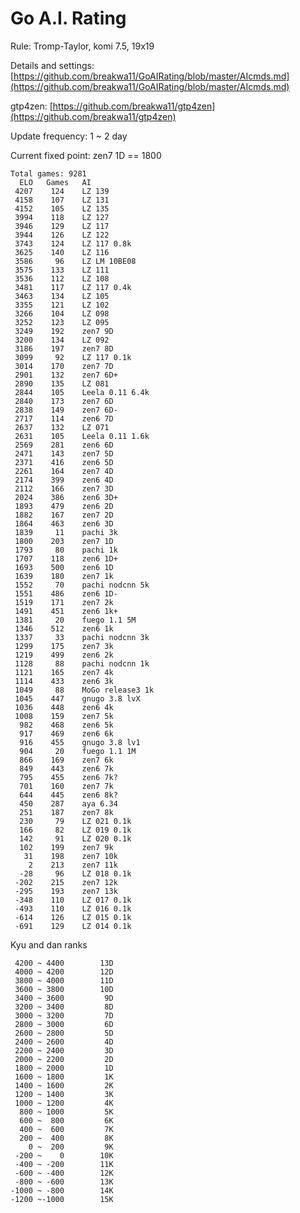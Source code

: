 # Go A.I. Rating

Rule: Tromp-Taylor, komi 7.5, 19x19

Details and settings: [https://github.com/breakwa11/GoAIRating/blob/master/AIcmds.md](https://github.com/breakwa11/GoAIRating/blob/master/AIcmds.md)

gtp4zen: [https://github.com/breakwa11/gtp4zen](https://github.com/breakwa11/gtp4zen)

Update frequency: 1 ~ 2 day

Current fixed point: zen7 1D == 1800

    Total games: 9281
      ELO	Games	AI
     4207	 124	LZ 139
     4158	 107	LZ 131
     4152	 105	LZ 135
     3994	 118	LZ 127
     3946	 129	LZ 117
     3944	 126	LZ 122
     3743	 124	LZ 117 0.8k
     3625	 140	LZ 116
     3586	  96	LZ LM 10BE08
     3575	 133	LZ 111
     3536	 112	LZ 108
     3481	 117	LZ 117 0.4k
     3463	 134	LZ 105
     3355	 121	LZ 102
     3266	 104	LZ 098
     3252	 123	LZ 095
     3249	 192	zen7 9D
     3200	 134	LZ 092
     3186	 197	zen7 8D
     3099	  92	LZ 117 0.1k
     3014	 170	zen7 7D
     2901	 132	zen7 6D+
     2890	 135	LZ 081
     2844	 105	Leela 0.11 6.4k
     2840	 173	zen7 6D
     2838	 149	zen7 6D-
     2717	 114	zen6 7D
     2637	 132	LZ 071
     2631	 105	Leela 0.11 1.6k
     2569	 281	zen6 6D
     2471	 143	zen7 5D
     2371	 416	zen6 5D
     2261	 164	zen7 4D
     2174	 399	zen6 4D
     2112	 166	zen7 3D
     2024	 386	zen6 3D+
     1893	 479	zen6 2D
     1882	 167	zen7 2D
     1864	 463	zen6 3D
     1839	  11	pachi 3k
     1800	 203	zen7 1D
     1793	  80	pachi 1k
     1707	 118	zen6 1D+
     1693	 500	zen6 1D
     1639	 180	zen7 1k
     1552	  70	pachi nodcnn 5k
     1551	 486	zen6 1D-
     1519	 171	zen7 2k
     1491	 451	zen6 1k+
     1381	  20	fuego 1.1 5M
     1346	 512	zen6 1k
     1337	  33	pachi nodcnn 3k
     1299	 175	zen7 3k
     1219	 499	zen6 2k
     1128	  88	pachi nodcnn 1k
     1121	 165	zen7 4k
     1114	 433	zen6 3k
     1049	  88	MoGo release3 1k
     1045	 447	gnugo 3.8 lvX
     1036	 448	zen6 4k
     1008	 159	zen7 5k
      982	 468	zen6 5k
      917	 469	zen6 6k
      916	 455	gnugo 3.8 lv1
      904	  20	fuego 1.1 1M
      866	 169	zen7 6k
      849	 443	zen6 7k
      795	 455	zen6 7k?
      701	 160	zen7 7k
      644	 445	zen6 8k?
      450	 287	aya 6.34
      251	 187	zen7 8k
      230	  79	LZ 021 0.1k
      166	  82	LZ 019 0.1k
      142	  91	LZ 020 0.1k
      102	 199	zen7 9k
       31	 198	zen7 10k
        2	 213	zen7 11k
      -28	  96	LZ 018 0.1k
     -202	 215	zen7 12k
     -295	 193	zen7 13k
     -348	 110	LZ 017 0.1k
     -493	 110	LZ 016 0.1k
     -614	 126	LZ 015 0.1k
     -691	 129	LZ 014 0.1k

Kyu and dan ranks

     4200 ~ 4400		13D
     4000 ~ 4200		12D
     3800 ~ 4000		11D
     3600 ~ 3800		10D
     3400 ~ 3600		 9D
     3200 ~ 3400		 8D
     3000 ~ 3200		 7D
     2800 ~ 3000		 6D
     2600 ~ 2800		 5D
     2400 ~ 2600		 4D
     2200 ~ 2400		 3D
     2000 ~ 2200		 2D
     1800 ~ 2000		 1D
     1600 ~ 1800		 1K
     1400 ~ 1600		 2K
     1200 ~ 1400		 3K
     1000 ~ 1200		 4K
      800 ~ 1000		 5K
      600 ~  800		 6K
      400 ~  600		 7K
      200 ~  400		 8K
        0 ~  200		 9K
     -200 ~    0		10K
     -400 ~ -200		11K
     -600 ~ -400		12K
     -800 ~ -600		13K
    -1000 ~ -800		14K
    -1200 ~-1000		15K
